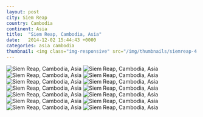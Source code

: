 ```yaml
---
layout: post
city: Siem Reap
country: Cambodia
continent: Asia
title:  "Siem Reap, Cambodia, Asia"
date:   2014-12-02 15:44:43 +0000
categories: asia cambodia
thumbnail: <img class="img-responsive" src="/img/thumbnails/siemreap-4.jpg" alt="Siem Reap" />
---
```


<div class="img-container">
	<img class="img-responsive" src="/img/countries/cambodia/siemreap-1.jpg" alt="Siem Reap, Cambodia, Asia"/>
	<img class="img-responsive" src="/img/countries/cambodia/siemreap-2.jpg" alt="Siem Reap, Cambodia, Asia"/>
	<img class="img-responsive" src="/img/countries/cambodia/siemreap-3.jpg" alt="Siem Reap, Cambodia, Asia"/>
	<img class="img-responsive" src="/img/countries/cambodia/siemreap-4.jpg" alt="Siem Reap, Cambodia, Asia"/>
	<img class="img-responsive" src="/img/countries/cambodia/siemreap-5.jpg" alt="Siem Reap, Cambodia, Asia"/>
	<img class="img-responsive" src="/img/countries/cambodia/siemreap-6.jpg" alt="Siem Reap, Cambodia, Asia"/>
	<img class="img-responsive" src="/img/countries/cambodia/siemreap-7.jpg" alt="Siem Reap, Cambodia, Asia"/>
	<img class="img-responsive" src="/img/countries/cambodia/siemreap-8.jpg" alt="Siem Reap, Cambodia, Asia"/>
	<img class="img-responsive" src="/img/countries/cambodia/siemreap-9.jpg" alt="Siem Reap, Cambodia, Asia"/>
	<img class="img-responsive" src="/img/countries/cambodia/siemreap-10.jpg" alt="Siem Reap, Cambodia, Asia"/>
	<img class="img-responsive" src="/img/countries/cambodia/siemreap-11.jpg" alt="Siem Reap, Cambodia, Asia"/>
	<img class="img-responsive" src="/img/countries/cambodia/siemreap-12.jpg" alt="Siem Reap, Cambodia, Asia"/>
	<img class="img-responsive" src="/img/countries/cambodia/siemreap-13.jpg" alt="Siem Reap, Cambodia, Asia"/>
	<img class="img-responsive" src="/img/countries/cambodia/siemreap-14.jpg" alt="Siem Reap, Cambodia, Asia"/>
</div>
